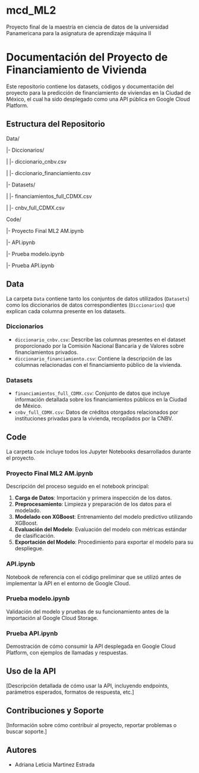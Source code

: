 # mcd_ML2
Proyecto final de la maestría en ciencia de datos de la universidad Panamericana para la asignatura de aprendizaje máquina II

# Documentación del Proyecto de Financiamiento de Vivienda

Este repositorio contiene los datasets, códigos y documentación del proyecto para la predicción de financiamiento de viviendas en la Ciudad de México, el cual ha sido desplegado como una API pública en Google Cloud Platform.

## Estructura del Repositorio
Data/

|- Diccionarios/

| |- diccionario_cnbv.csv

| |- diccionario_financiamiento.csv

|- Datasets/

| |- financiamientos_full_CDMX.csv

| |- cnbv_full_CDMX.csv

Code/

|- Proyecto Final ML2 AM.ipynb

|- API.ipynb

|- Prueba modelo.ipynb

|- Prueba API.ipynb



## Data

La carpeta `Data` contiene tanto los conjuntos de datos utilizados (`Datasets`) como los diccionarios de datos correspondientes (`Diccionarios`) que explican cada columna presente en los datasets.

### Diccionarios

- `diccionario_cnbv.csv`: Describe las columnas presentes en el dataset proporcionado por la Comisión Nacional Bancaria y de Valores sobre financiamientos privados.
- `diccionario_financiamiento.csv`: Contiene la descripción de las columnas relacionadas con el financiamiento público de la vivienda.

### Datasets

- `financiamientos_full_CDMX.csv`: Conjunto de datos que incluye información detallada sobre los financiamientos públicos en la Ciudad de México.
- `cnbv_full_CDMX.csv`: Datos de créditos otorgados relacionados por instituciones privadas para la vivienda, recopilados por la CNBV.

## Code

La carpeta `Code` incluye todos los Jupyter Notebooks desarrollados durante el proyecto.

### Proyecto Final ML2 AM.ipynb

Descripción del proceso seguido en el notebook principal:

1. **Carga de Datos**: Importación y primera inspección de los datos.
2. **Preprocesamiento**: Limpieza y preparación de los datos para el modelado.
3. **Modelado con XGBoost**: Entrenamiento del modelo predictivo utilizando XGBoost.
4. **Evaluación del Modelo**: Evaluación del modelo con métricas estándar de clasificación.
5. **Exportación del Modelo**: Procedimiento para exportar el modelo para su despliegue.

### API.ipynb

Notebook de referencia con el código preliminar que se utilizó antes de implementar la API en el entorno de Google Cloud.

### Prueba modelo.ipynb

Validación del modelo y pruebas de su funcionamiento antes de la importación al Google Cloud Storage.

### Prueba API.ipynb

Demostración de cómo consumir la API desplegada en Google Cloud Platform, con ejemplos de llamadas y respuestas.

## Uso de la API

[Descripción detallada de cómo usar la API, incluyendo endpoints, parámetros esperados, formatos de respuesta, etc.]

## Contribuciones y Soporte

[Información sobre cómo contribuir al proyecto, reportar problemas o buscar soporte.]


## Autores

- Adriana Leticia Martinez Estrada



